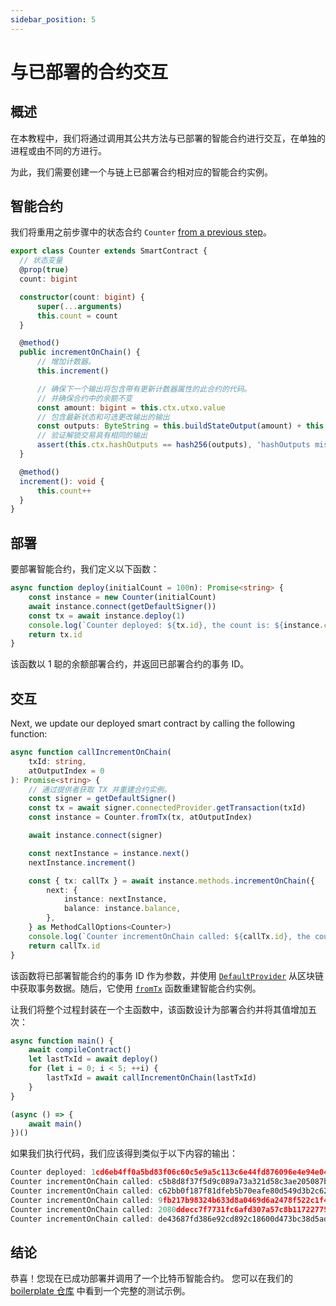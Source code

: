 ```yaml
---
sidebar_position: 5
---
```


# 与已部署的合约交互

## 概述

在本教程中，我们将通过调用其公共方法与已部署的智能合约进行交互，在单独的进程或由不同的方进行。

为此，我们需要创建一个与链上已部署合约相对应的智能合约实例。

## 智能合约

我们将重用之前步骤中的状态合约 `Counter` [from a previous step](../how-to-write-a-contract/stateful-contract#create-a-stateful-contract)。

```ts
export class Counter extends SmartContract {
  // 状态变量
  @prop(true)
  count: bigint

  constructor(count: bigint) {
      super(...arguments)
      this.count = count
  }

  @method()
  public incrementOnChain() {
      // 增加计数器。
      this.increment()

      // 确保下一个输出将包含带有更新计数器属性的此合约的代码。
      // 并确保合约中的余额不变
      const amount: bigint = this.ctx.utxo.value
      // 包含最新状态和可选更改输出的输出
      const outputs: ByteString = this.buildStateOutput(amount) + this.buildChangeOutput()
      // 验证解锁交易具有相同的输出
      assert(this.ctx.hashOutputs == hash256(outputs), 'hashOutputs mismatch')
  }

  @method()
  increment(): void {
      this.count++
  }
}
```

## 部署

要部署智能合约，我们定义以下函数：

```ts
async function deploy(initialCount = 100n): Promise<string> {
    const instance = new Counter(initialCount)
    await instance.connect(getDefaultSigner())
    const tx = await instance.deploy(1)
    console.log(`Counter deployed: ${tx.id}, the count is: ${instance.count}`)
    return tx.id
}
```

该函数以 1 聪的余额部署合约，并返回已部署合约的事务 ID。

## 交互

Next, we update our deployed smart contract by calling the following function:

```ts
async function callIncrementOnChain(
    txId: string,
    atOutputIndex = 0
): Promise<string> {
    // 通过提供者获取 TX 并重建合约实例。
    const signer = getDefaultSigner()
    const tx = await signer.connectedProvider.getTransaction(txId)
    const instance = Counter.fromTx(tx, atOutputIndex)

    await instance.connect(signer)

    const nextInstance = instance.next()
    nextInstance.increment()

    const { tx: callTx } = await instance.methods.incrementOnChain({
        next: {
            instance: nextInstance,
            balance: instance.balance,
        },
    } as MethodCallOptions<Counter>)
    console.log(`Counter incrementOnChain called: ${callTx.id}, the count now is: ${nextInstance.count}`)
    return callTx.id
}
```

该函数将已部署智能合约的事务 ID 作为参数，并使用 [`DefaultProvider`](../reference/classes/DefaultProvider) 从区块链中获取事务数据。随后，它使用 [`fromTx`](../how-to-write-a-contract/built-ins.md#fromtx) 函数重建智能合约实例。

让我们将整个过程封装在一个主函数中，该函数设计为部署合约并将其值增加五次：

```ts
async function main() {
    await compileContract()
    let lastTxId = await deploy()
    for (let i = 0; i < 5; ++i) {
        lastTxId = await callIncrementOnChain(lastTxId)
    }
}

(async () => {
    await main()
})()
```

如果我们执行代码，我们应该得到类似于以下内容的输出：

```ts
Counter deployed: 1cd6eb4ff0a5bd83f06c60c5e9a5c113c6e44fd876096e4e94e04a80fee8c8ca, the count is: 100
Counter incrementOnChain called: c5b8d8f37f5d9c089a73a321d58c3ae205087ba21c1e32ed09a1b2fbd4f65330, the count now is: 101
Counter incrementOnChain called: c62bb0f187f81dfeb5b70eafe80d549d3b2c6219e16d9575639b4fbdffd1d391, the count now is: 102
Counter incrementOnChain called: 9fb217b98324b633d8a0469d6a2478f522c1f40c0b6d806430efe5ae5457ca0e, the count now is: 103
Counter incrementOnChain called: 2080ddecc7f7731fc6afd307a57c8b117227755bd7b82eb0bc7cd8b78417ad9a, the count now is: 104
Counter incrementOnChain called: de43687fd386e92cd892c18600d473bc38d5adb0cc34bbda892b94c61b5d5eb8, the count now is: 105
```

## 结论

恭喜！您现在已成功部署并调用了一个比特币智能合约。
您可以在我们的 [boilerplate 仓库](https://github.com/sCrypt-Inc/boilerplate/blob/master/tests/counterFromTx.test.ts) 中看到一个完整的测试示例。
